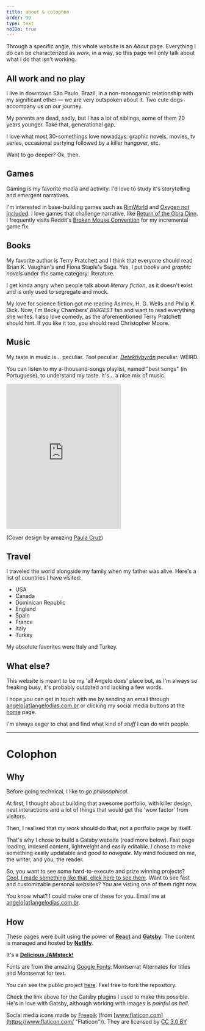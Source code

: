 ```yaml
---
title: about & colophon
order: 99
type: text
noIDo: true
---
```


<!-- TODO lacking images -->

Through a specific angle, this whole website is an *About* page. Everything I do can be characterized as *work*, in a way, so this page will only talk about what I do that isn't working.

<!-- TODO: Currículo "oficial" e BORING em PDF -->

## All work and no play

I live in downtown São Paulo, Brazil, in a non-monogamic relationship with my significant other — we are very outspoken about it. Two cute dogs accompany us on our journey.

My parents are dead, sadly, but I has a lot of siblings, some of them 20 years younger. Take that, generational gap.

I love what most 30-somethings love nowadays: graphic novels, movies, tv series, occasional partying followed by a killer hangover, etc.

Want to go deeper? Ok, then.

## Games

Gaming is my favorite media and activity. I'd love to study it's storytelling and emergent narratives.

I'm interested in base-building games such as [RimWorld](https://www.rockpapershotgun.com/2016/08/12/how-rimworld-generates-great-stories/) and [Oxygen not Included](https://store.steampowered.com/app/457140/Oxygen_Not_Included/). I love games that challenge narrative, like [Return of the Obra Dinn](https://obradinn.com/). I frequently visits Reddit's [Broken Mouse Convention](https://www.reddit.com/r/incremental_games/) for my incremental game fix.

## Books

My favorite author is Terry Pratchett and I think that everyone should read Brian K. Vaughan's and Fiona Staple's Saga. Yes, I put *books* and *graphic novels* under the same category: literature.

I get kinda angry when people talk about *literary fiction*, as it doesn't exist and is only used to segregate and mock.

My love for science fiction got me reading Asimov, H. G. Wells and Philip K. Dick. Now, I'm Becky Chambers' *BIGGEST* fan and want to read everything she writes. I also love comedy, as the aforementioned Terry Pratchett should hint. If you like it too, you should read Christopher Moore.

## Music

My taste in music is... peculiar. *Tool* peculiar. [*Detektivbyrån*](https://www.youtube.com/watch?v=wBU3waTWrv8) peculiar. WEIRD.

You can listen to my a-thousand-songs playlist, named "best songs" (in Portuguese), to understand my taste. It's... a nice mix of music.

<iframe src="https://open.spotify.com/embed/playlist/7zWHV69ACbsn0MMNkJObcS" width="300" height="380" frameborder="0" allowtransparency="true" allow="encrypted-media"></iframe>

(Cover design by amazing [Paula Cruz](https://www.instagram.com/thepaulacruz/))

## Travel

I traveled the world alongside my family when my father was alive. Here's a list of countries I have visited:

- USA
- Canada
- Dominican Republic
- England
- Spain
- France
- Italy
- Turkey

My absolute favorites were Italy and Turkey.

## What else?

This website is meant to be my 'all Angelo does' place but, as I'm always so freaking busy, it's probably outdated and lacking a few words.

I hope you can get in touch with me by sending an email through [angelo\[at\]angelodias.com.br](mailto:angelo@angelodias.com.br) or clicking my social media buttons at the [home](/) page.

I'm always eager to chat and find what kind of *stuff* I can do with people.

---

# Colophon

## Why

Before going technical, I like to *go philosophical*.

At first, I thought about building that awesome portfolio, with killer design, neat interactions and a lot of things that would get the 'wow factor' from visitors.

Then, I realised that *my work* should do that, not a portfolio page by itself.

That's why I chose to build a Gatsby website (read more below). Fast page loading, indexed content, lightweight and easily editable. I chose to make something easily updatable and *good to navigate*. My mind focused on me, the writer, and you, the reader.

So, you want to see some hard-to-execute and prize winning projects? [Cool, I made something like that, click here to see them](/coding). Want to see fast and customizable personal websites? You are visting one of them right now.

You know what? I could make one of these for you. Email me at [angelo\[at\]angelodias.com.br](mailto:angelo@angelodias.com.br).

## How

These pages were built using the power of [**React**](https://reactjs.org/) and [**Gatsby**](https://gatsbyjs.org). The content is managed and hosted by [**Netlify**](https://www.netlify.com/).

It's a [**Delicious JAMstack!**](https://jamstack.org/)

Fonts are from the amazing [Google Fonts](https://fonts.google.com/): Montserrat Alternates for titles and Montserrat for text.

You can see the public project [here](https://github.com/angelod1as/portfolio). Feel free to fork the repository.

Check the link above for the Gatsby plugins I used to make this possible. He's in love with Gatsby, although working with images is *painful as hell*.

Social media icons made by [Freepik](https://www.freepik.com/ "Freepik") (from [www.flaticon.com](https://www.flaticon.com/ "Flaticon")). They are licensed by [CC 3.0 BY](http://creativecommons.org/licenses/by/3.0/ "Creative Commons BY 3.0")
